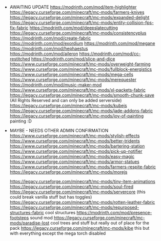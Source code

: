 -   AWAITING UPDATE
    https://modrinth.com/mod/item-highlighter
    https://legacy.curseforge.com/minecraft/mc-mods/farmers-knives
    https://legacy.curseforge.com/minecraft/mc-mods/expanded-delight
    https://legacy.curseforge.com/minecraft/mc-mods/entity-collision-fps-fix-fabric
    https://modrinth.com/mod/deepslatecutting
    https://legacy.curseforge.com/minecraft/mc-mods/consistencyplus
    https://modrinth.com/mod/create-fabric
    https://modrinth.com/mod/exordium
    https://modrinth.com/mod/megane
    https://modrinth.com/mod/hephaestus
    https://modrinth.com/mod/aileron
    https://modrinth.com/mod/cc-restitched
    https://modrinth.com/mod/slice-and-dice
    https://www.curseforge.com/minecraft/mc-mods/overweight-farming
    https://www.curseforge.com/minecraft/mc-mods/fullblock-energistics
    https://www.curseforge.com/minecraft/mc-mods/mega-cells
    https://www.curseforge.com/minecraft/mc-mods/merequester
    https://modrinth.com/mod/music-maker-mod
    https://www.curseforge.com/minecraft/mc-mods/xl-packets-fabric
    https://legacy.curseforge.com/minecraft/mc-mods/smooth-chunk-save (All Rights Reserved and can only be added serverside)
    https://legacy.curseforge.com/minecraft/mc-mods/kubejs
    https://legacy.curseforge.com/minecraft/mc-mods/jade-addons-fabric
    https://legacy.curseforge.com/minecraft/mc-mods/joy-of-painting painting :D

-   MAYBE - NEEDS OTHER ADMIN CONFIRMATION
    https://www.curseforge.com/minecraft/mc-mods/stylish-effects
    https://www.curseforge.com/minecraft/mc-mods/better-tridents
    https://www.curseforge.com/minecraft/mc-mods/bartering-station
    https://www.curseforge.com/minecraft/mc-mods/pick-up-notifier
    https://www.curseforge.com/minecraft/mc-mods/easy-magic
    https://www.curseforge.com/minecraft/mc-mods/armor-statues
    https://www.curseforge.com/minecraft/mc-mods/farmers-respite-fabric
    https://legacy.curseforge.com/minecraft/mc-mods/morejs

    https://legacy.curseforge.com/minecraft/mc-mods/tiny-item-animations
    https://legacy.curseforge.com/minecraft/mc-mods/soul-fired
    https://legacy.curseforge.com/minecraft/mc-mods/servercore (this could break vanilla stuff but has toggles)
    https://legacy.curseforge.com/minecraft/mc-mods/rotten-leather-fabric
    https://legacy.curseforge.com/minecraft/mc-mods/repurposed-structures-fabric cool structures
    https://modrinth.com/mod/presence-footsteps sound mod
    https://legacy.curseforge.com/minecraft/mc-mods/paradise-lost cool trees and stuff but really out of place for the pack
    https://legacy.curseforge.com/minecraft/mc-mods/kibe this but with everything except the mega torch disabled
